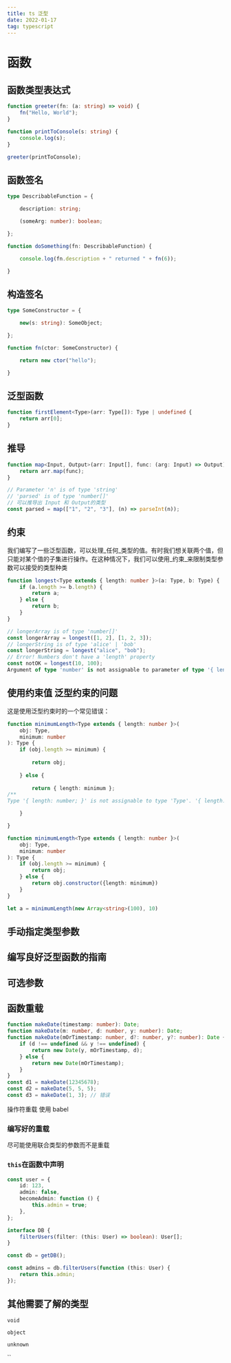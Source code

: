 ```yaml
---
title: ts 泛型
date: 2022-01-17
tag: typescript
---
```


# 函数

## 函数类型表达式

``` typescript
function greeter(fn: (a: string) => void) {
	fn("Hello, World");
}

function printToConsole(s: string) {
	console.log(s);
}

greeter(printToConsole);
```

## 函数签名
``` typescript
type DescribableFunction = {

	description: string;

	(someArg: number): boolean;

};

function doSomething(fn: DescribableFunction) {

	console.log(fn.description + " returned " + fn(6));

}
```

## 构造签名

``` typescript
type SomeConstructor = {

	new(s: string): SomeObject;

};

function fn(ctor: SomeConstructor) {

	return new ctor("hello");

}
```

## 泛型函数

``` typescript
function firstElement<Type>(arr: Type[]): Type | undefined {
	return arr[0];
}
```

## 推导
``` typescript
function map<Input, Output>(arr: Input[], func: (arg: Input) => Output): Output[] {
	return arr.map(func);
}

// Parameter 'n' is of type 'string'
// 'parsed' is of type 'number[]'
// 可以推导出 Input 和 Output的类型
const parsed = map(["1", "2", "3"], (n) => parseInt(n));
```

## 约束
我们编写了一些泛型函数，可以处理_任何_类型的值。有时我们想关联两个值，但只能对某个值的子集进行操作。在这种情况下，我们可以使用_约束_来限制类型参数可以接受的类型种类

```typescript
function longest<Type extends { length: number }>(a: Type, b: Type) {
	if (a.length >= b.length) {
		return a;
	} else {
		return b;
	}
}

// longerArray is of type 'number[]'
const longerArray = longest([1, 2], [1, 2, 3]);
// longerString is of type 'alice' | 'bob'
const longerString = longest("alice", "bob");
// Error! Numbers don't have a 'length' property
const notOK = longest(10, 100);
Argument of type 'number' is not assignable to parameter of type '{ length: number; }'.
```

## 使用约束值 泛型约束的问题
这是使用泛型约束时的一个常见错误：
``` typescript
function minimumLength<Type extends { length: number }>(
	obj: Type,
	minimum: number
): Type {
	if (obj.length >= minimum) {
	
		return obj;
	
	} else {
	
		return { length: minimum };
/**
Type '{ length: number; }' is not assignable to type 'Type'. '{ length: number; }' is assignable to the constraint of type 'Type', but 'Type' could be instantiated with a different subtype of constraint '{ length: number; }'.Type '{ length: number; }' is not assignable to type 'Type'. '{ length: number; }' is assignable to the constraint of type 'Type', but 'Type' could be instantiated with a different subtype of constraint '{ length: number; }'. */

	}

}

function minimumLength<Type extends { length: number }>(
	obj: Type,
	minimum: number
): Type {
	if (obj.length >= minimum) {
		return obj;
	} else {
		return obj.constructor({length: minimum})
	}
}

let a = minimumLength(new Array<string>(100), 10)
```
## 手动指定类型参数

## 编写良好泛型函数的指南

## 可选参数

## 函数重载

```typescript
function makeDate(timestamp: number): Date;
function makeDate(m: number, d: number, y: number): Date;
function makeDate(mOrTimestamp: number, d?: number, y?: number): Date {
	if (d !== undefined && y !== undefined) {
		return new Date(y, mOrTimestamp, d);
	} else {
		return new Date(mOrTimestamp);
	}
}
const d1 = makeDate(12345678);
const d2 = makeDate(5, 5, 5);
const d3 = makeDate(1, 3); // 错误
```

操作符重载 使用 babel

### 编写好的重载

尽可能使用联合类型的参数而不是重载

### `this`在函数中声明

``` typescript
const user = {
	id: 123,
	admin: false,
	becomeAdmin: function () {
		this.admin = true;
	},
};
```

``` typescript
interface DB {
	filterUsers(filter: (this: User) => boolean): User[];
}

const db = getDB();

const admins = db.filterUsers(function (this: User) {
	return this.admin;
});
```

## 其他需要了解的类型

`void`

`object`

`unknown`

``